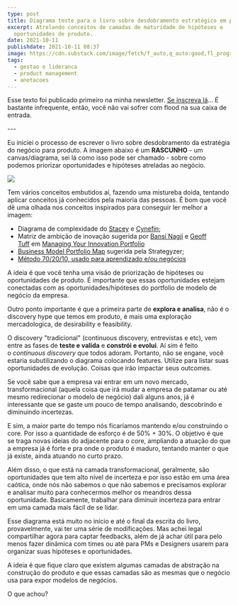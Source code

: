 ```yaml
---
type: post
title: Diagrama teste para o livro sobre desdobramento estratégico em produto
excerpt: Atrelando conceitos de camadas de maturidade de hipóteses e
  oportunidades de produto.
date: 2021-10-11
publishdate: 2021-10-11 08:37
image: https://cdn.substack.com/image/fetch/f_auto,q_auto:good,fl_progressive:steep/https%3A%2F%2Fbucketeer-e05bbc84-baa3-437e-9518-adb32be77984.s3.amazonaws.com%2Fpublic%2Fimages%2F872406b1-7e16-4462-9669-fe79e53680ea_1274x1233.png
tags:
  - gestao e lideranca
  - product management
  - anotacoes
---
```

Esse texto foi publicado primeiro na minha newsletter. [Se inscreva lá](https://diegoeis.com/newsletter/)... É bastante infrequente, então, você não vai sofrer com flood na sua caixa de entrada.

\---

Eu iniciei o processo de escrever o livro sobre desdobramento da estratégia do negócio para produto. A imagem abaixo é um **RASCUNHO** - um canvas/diagrama, sei lá como isso pode ser chamado - sobre como podemos priorizar oportunidades e hipóteses atreladas ao negócio.

[![](https://cdn.substack.com/image/fetch/w_1456,c_limit,f_auto,q_auto:good,fl_progressive:steep/https%3A%2F%2Fbucketeer-e05bbc84-baa3-437e-9518-adb32be77984.s3.amazonaws.com%2Fpublic%2Fimages%2F872406b1-7e16-4462-9669-fe79e53680ea_1274x1233.png)](https://cdn.substack.com/image/fetch/f_auto,q_auto:good,fl_progressive:steep/https%3A%2F%2Fbucketeer-e05bbc84-baa3-437e-9518-adb32be77984.s3.amazonaws.com%2Fpublic%2Fimages%2F872406b1-7e16-4462-9669-fe79e53680ea_1274x1233.png)

Tem vários conceitos embutidos aí, fazendo uma mistureba doida, tentando aplicar conceitos já conhecidos pela maioria das pessoas. É bom que você dê uma olhada nos conceitos inspirados para conseguir ler melhor a imagem:

* Diagrama de complexidade do [Stacey](https://maggiesunonline.medium.com/stacey-matrix-choose-the-best-leadership-approach-9476b38c2dc8) e [Cynefin](https://en.wikipedia.org/wiki/Cynefin_Framework);
* Matriz de ambição de inovação sugerida por [Bansi Nagji](https://hbr.org/search?term=bansi%20nagji) e [Geoff Tuff](https://hbr.org/search?term=geoff%20tuff) em [Managing Your Innovation Portfolio](https://hbr.org/2012/05/managing-your-innovation-portfolio)
* [Business Model Portfolio Map](https://www.strategyzer.com/resources/canvas-tools-guides/the-business-model-portfolio) sugerida pela Strategyzer;
* [Método 70/20/10, usado para aprendizado e/ou negócios](https://www.easygenerator.com/en/blog/e-learning/70-20-10-business-innovation/)

A ideia é que você tenha uma visão de priorização de hipóteses ou oportunidades de produto. É importante que essas oportunidades estejam conectadas com as oportunidades/hipóteses do portfolio de modelo de negócio da empresa.

Outro ponto importante é que a primeira parte de **explora e analisa**, não é o discovery hype que temos em produto, é mais uma exploração mercadologica, de desirability e feasibility.

O discovery "tradicional" (continuous discovery, entrevistas e etc), vem entre as fases de **teste e valida** e **constrói e evolui**. Aí sim é feito o *continuous discovery* que todos adoram. Portanto, não se engane, você estaria subutilizando o diagrama colocando features. Utilize para listar suas oportunidades de evolução. Coisas que irão impactar seus outcomes.

Se você sabe que a empresa vai entrar em um novo mercado, transformacional (aquela coisa que irá mudar a empresa de patamar ou até mesmo redirecionar o modelo de negócio) dali alguns anos, já é interessante que se gaste um pouco de tempo analisando, descobrindo e diminuindo incertezas.

E sim, a maior parte do tempo nós ficaríamos mantendo e/ou construindo o core. Por isso a quantidade de esforço é de 50% + 30%. O objetivo é que se traga novas ideias do adjacente para o core, ampliando a atuação do que a empresa já é forte e pra onde o produto é maduro, tentando manter o que já existe, ainda atuando no curto prazo.

Além disso, o que está na camada transformacional, geralmente, são oportunidades que tem alto nível de incerteza e por isso estão em uma área caótica, onde nós não sabemos o que não sabemos e precisamos explorar e analisar muito para conhecermos melhor os meandros dessa oportunidade. Basicamente, trabalhar para diminuir incerteza para entrar em uma camada mais fácil de se lidar.

Esse diagrama está muito no início e até o final da escrita do livro, provavelmente, vai ter uma série de modificações. Mas achei legal compartilhar agora para captar feedbacks, além de já achar útil para pelo menos fazer dinâmica com times ou até para PMs e Designers usarem para organizar suas hipóteses e oportunidades.

A ideia é que fique claro que existem algumas camadas de abstração na construção do produto e que essas camadas são as mesmas que o negócio usa para expor modelos de negócios.

O que achou?